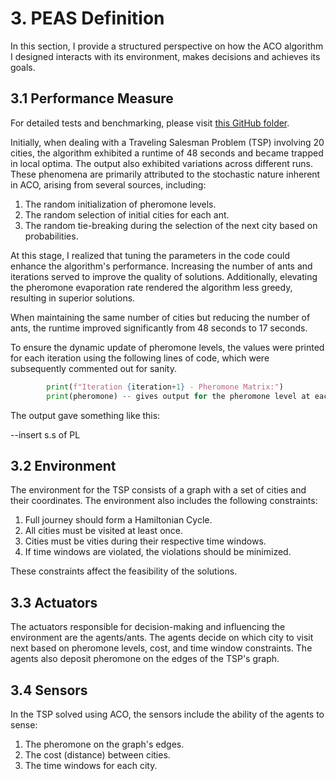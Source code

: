 # 3. PEAS Definition

In this section, I provide a structured perspective on how the ACO algorithm I designed interacts with its environment, makes decisions and achieves its goals.

## 3.1 Performance Measure

For detailed tests and benchmarking, please visit [this GitHub folder](https://github.com/wafaajaunnoo/AntsInMyCode/tree/main/Tests).

Initially, when dealing with a Traveling Salesman Problem (TSP) involving 20 cities, the algorithm exhibited a runtime of 48 seconds and became trapped in local optima. The output also exhibited variations across different runs. These phenomena are primarily attributed to the stochastic nature inherent in ACO, arising from several sources, including:

1. The random initialization of pheromone levels.
2. The random selection of initial cities for each ant.
3. The random tie-breaking during the selection of the next city based on probabilities.

At this stage, I realized that tuning the parameters in the code could enhance the algorithm's performance. Increasing the number of ants and iterations served to improve the quality of solutions. Additionally, elevating the pheromone evaporation rate rendered the algorithm less greedy, resulting in superior solutions.

When maintaining the same number of cities but reducing the number of ants, the runtime improved significantly from 48 seconds to 17 seconds.

To ensure the dynamic update of pheromone levels, the values were printed for each iteration using the following lines of code, which were subsequently commented out for sanity. 

```python
        print(f"Iteration {iteration+1} - Pheromone Matrix:")
        print(pheromone) -- gives output for the pheromone level at each
```

The output gave something like this:

--insert s.s of PL

## 3.2 Environment

The environment for the TSP consists of a graph with a set of cities and their coordinates.  The environment also includes the following constraints:

1. Full journey should form a Hamiltonian Cycle.
2. All cities must be visited at least once.
3. Cities must be vities during their respective time windows.
4. If time windows are violated, the violations should be minimized.

These constraints affect the feasibility of the solutions.

## 3.3 Actuators

The actuators responsible for decision-making and influencing the environment are the agents/ants.  The agents decide on which city to visit next based on pheromone levels, cost, and time window constraints.  The agents also deposit pheromone on the edges of the TSP's graph. 

## 3.4 Sensors

In the TSP solved using ACO, the sensors include the ability of the agents to sense:
1. The pheromone on the graph's edges.
2. The cost (distance) between cities.
3. The time windows for each city.